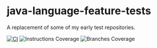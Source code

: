# java-language-feature-tests

A replacement of some of my early test repositories.

[![CI](https://github.com/will8ug/java-language-feature-tests/actions/workflows/ci.yml/badge.svg)](https://github.com/will8ug/java-language-feature-tests/actions/workflows/ci.yml)
![Instructions Coverage](https://will8ug.github.io/java-language-feature-tests/badges/instructions.svg)
![Branches Coverage](https://will8ug.github.io/java-language-feature-tests/badges/branches.svg)

